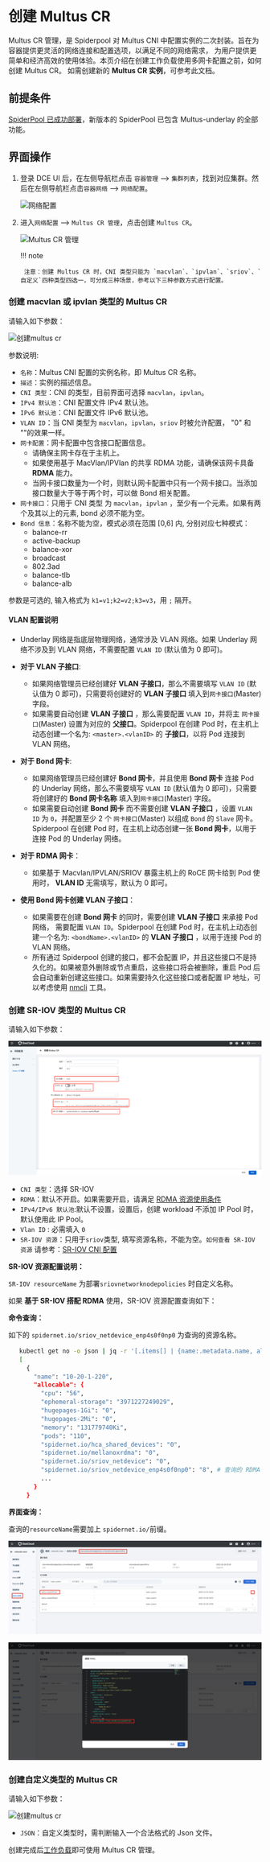 # 创建 Multus CR

Multus CR 管理，是 Spiderpool 对 Multus CNI 中配置实例的二次封装。旨在为容器提供更灵活的网络连接和配置选项，以满足不同的网络需求，
为用户提供更简单和经济高效的使用体验。本页介绍在创建工作负载使用多网卡配置之前，如何创建 Multus CR。
如需创建新的 **Multus CR 实例**，可参考此文档。

## 前提条件

[SpiderPool 已成功部署](https://docs.daocloud.io/network/modules/spiderpool/install.html)，新版本的 SpiderPool 已包含 Multus-underlay 的全部功能。

## 界面操作

1. 登录 DCE UI 后，在左侧导航栏点击 `容器管理` —> `集群列表`，找到对应集群。然后在左侧导航栏点击`容器网络` —> `网络配置`。

    ![网络配置](https://docs.daocloud.io/daocloud-docs-images/docs/zh/docs/network/images/networkconfig01.png)

2. 进入`网络配置` —> `Multus CR 管理`，点击创建 `Multus CR`。

    ![Multus CR 管理](https://docs.daocloud.io/daocloud-docs-images/docs/zh/docs/network/images/networkconfig02.png)
  
    !!! note

        注意：创建 Multus CR 时，CNI 类型只能为 `macvlan`、`ipvlan`、`sriov`、`自定义`四种类型四选一，可分成三种场景，参考以下三种参数方式进行配置。

### 创建 macvlan 或 ipvlan 类型的 Multus CR

请输入如下参数：

![创建multus cr](https://docs.daocloud.io/daocloud-docs-images/docs/zh/docs/network/images/networkconfig03.png)

参数说明:

- `名称`：Multus CNI 配置的实例名称，即 Multus CR 名称。
- `描述`：实例的描述信息。
- `CNI 类型`：CNI 的类型，目前界面可选择 `macvlan`，`ipvlan`。
- `IPv4 默认池`：CNI 配置文件 IPv4 默认池。
- `IPv6 默认池`：CNI 配置文件 IPv6 默认池。
- `VLAN ID`：当 CNI 类型为 `macvlan`，`ipvlan`，`sriov` 时被允许配置， "0" 和 ""的效果一样。
- `网卡配置`：网卡配置中包含接口配置信息。
    - 请确保主网卡存在于主机上。
    - 如果使用基于 MacVlan/IPVlan 的共享 RDMA 功能，请确保该网卡具备 **RDMA** 能力。
    - 当网卡接口数量为一个时，则默认网卡配置中只有一个网卡接口。当添加接口数量大于等于两个时，可以做 Bond 相关配置。
- `网卡接口`：只用于 CNI 类型 为 `macvlan`，`ipvlan` ，至少有一个元素。如果有两个及其以上的元素, bond 必须不能为空。
- `Bond 信息`：名称不能为空，模式必须在范围 [0,6] 内, 分别对应七种模式：
    - balance-rr
    - active-backup
    - balance-xor
    - broadcast
    - 802.3ad
    - balance-tlb
    - balance-alb

参数是可选的, 输入格式为 `k1=v1;k2=v2;k3=v3`，用 `;` 隔开。

#### VLAN 配置说明

- Underlay 网络是指底层物理网络，通常涉及 VLAN 网络。如果 Underlay 网络不涉及到 VLAN 网络，不需要配置 `VLAN ID` (默认值为 0 即可)。
- **对于 VLAN 子接口**:
    - 如果网络管理员已经创建好 **VLAN 子接口**，那么不需要填写 `VLAN ID` (默认值为 0 即可)，只需要将创建好的 **VLAN 子接口** 填入到`网卡接口`(Master) 字段。
    - 如果需要自动创建 **VLAN 子接口** ，那么需要配置 `VLAN ID`，并将主 `网卡接口`(Master) 设置为对应的 **父接口**。Spiderpool 在创建 Pod 时，在主机上动态创建一个名为: `<master>.<vlanID>` 的 **子接口**，以将 Pod 连接到 VLAN 网络。
- **对于 Bond 网卡**:
    - 如果网络管理员已经创建好 **Bond 网卡**，并且使用 **Bond 网卡** 连接 Pod 的 Underlay 网络，那么不需要填写 `VLAN ID` (默认值为 0 即可)，只需要将创建好的 **Bond 网卡名称** 填入到`网卡接口`(Master) 字段。
    - 如果需要自动创建 **Bond 网卡** 而不需要创建 **VLAN 子接口** ，设置 `VLAN ID` 为 `0`，并配置至少 2 个 `网卡接口`(Master)  以组成 `Bond` 的 `Slave` 网卡。Spiderpool 在创建 Pod 时，在主机上动态创建一张 **Bond 网卡**，以用于连接 Pod 的 Underlay 网络。
- **对于 RDMA 网卡**：
    - 如果基于 Macvlan/IPVLAN/SRIOV 暴露主机上的 RoCE 网卡给到 Pod 使用时， **VLAN ID** 无需填写，默认为 0 即可。

- **使用 Bond 网卡创建 VLAN 子接口**：
    - 如果需要在创建 **Bond 网卡** 的同时，需要创建 **VLAN 子接口** 来承接 Pod 网络， 需要配置 `VLAN ID`。Spiderpool 在创建 Pod 时，在主机上动态创建一个名为: `<bondName>.<vlanID>` 的 **VLAN 子接口** ，以用于连接 Pod 的 VLAN 网络。
    - 所有通过 Spiderpool 创建的接口，都不会配置 IP，并且这些接口不是持久化的。如果被意外删除或节点重启，这些接口将会被删除，重启 Pod 后会自动重新创建这些接口。如果需要持久化这些接口或者配置 IP 地址，可以考虑使用 [nmcli](https://networkmanager.dev/docs/api/latest/nmcli.html) 工具。

### 创建 SR-IOV 类型的 Multus CR

请输入如下参数：

![创建multus cr](../images/sriov-rdma.png)

- `CNI 类型`：选择 SR-IOV
- `RDMA`：默认不开启。如果需要开启，请满足 [RDMA 资源使用条件](../modules/spiderpool/rdmapara.md)
- `IPv4/IPv6 默认池`:默认不设置，设置后，创建 workload 不添加 IP Pool 时，默认使用此 IP Pool。
- `Vlan ID` : 必需填入 `0`
- `SR-IOV 资源`：只用于`sriov`类型, 填写资源名称，不能为空。`如何查看 SR-IOV 资源` 请参考：[SR-IOV CNI 配置](../modules/multus-underlay/sriov.md)

 **SR-IOV 资源配置说明：**

`SR-IOV resourceName` 为部署`sriovnetworknodepolicies` 时自定义名称。

如果 **基于 SR-IOV 搭配 RDMA** 使用，SR-IOV 资源配置查询如下：

**命令查询：**
   
如下的 `spidernet.io/sriov_netdevice_enp4s0f0np0` 为查询的资源名称。

```sh
   kubectl get no -o json | jq -r '[.items[] | {name:.metadata.name, allocable:.status.allocatable}]'
   [
     {
       "name": "10-20-1-220",
       "allocable": {
         "cpu": "56",
         "ephemeral-storage": "3971227249029",
         "hugepages-1Gi": "0",
         "hugepages-2Mi": "0",
         "memory": "131779740Ki",
         "pods": "110",
         "spidernet.io/hca_shared_devices": "0",
         "spidernet.io/mellanoxrdma": "0",
         "spidernet.io/sriov_netdevice": "0",
         "spidernet.io/sriov_netdevice_enp4s0f0np0": "8", # 查询的 RDMA 设备资源名称及数量
         ...
       }
     }
   ```

**界面查询：**

查询的`resourceName`需要加上 `spidernet.io/`前缀。

![networkconfig08.png](../images/networkconfig08.jpg)

![networkconfig09](../images/networkconfig09.jpg)

### 创建自定义类型的 Multus CR

请输入如下参数：

![创建multus cr](https://docs.daocloud.io/daocloud-docs-images/docs/zh/docs/network/images/networkconfig05.png)

- `JSON`：自定义类型时，需判断输入一个合法格式的 Json 文件。

创建完成后[工作负载](../modules/spiderpool/usage.md)即可使用 Multus CR 管理。

